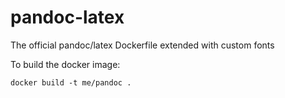 # pandoc-latex
The official pandoc/latex Dockerfile extended with custom fonts

To build the docker image: 
```
docker build -t me/pandoc . 
```

